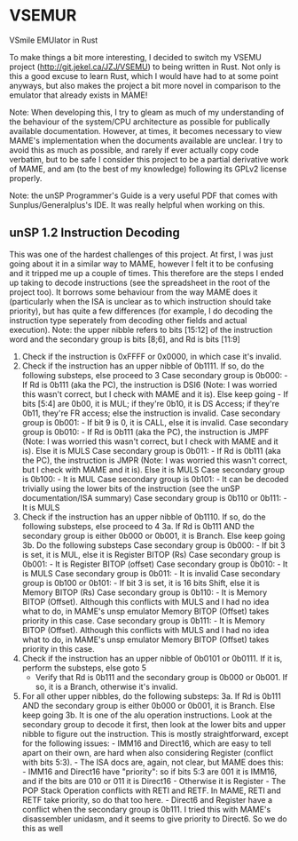 # VSEMUR

VSmile EMUlator in Rust

To make things a bit more interesting, I decided to switch my VSEMU project (http://git.jekel.ca/JZJ/VSEMU) to being written in Rust. Not only is this a good excuse to learn Rust, which I would have had to at some point anyways, but also makes the project a bit more novel in comparison to the emulator that already exists in MAME!

Note: When developing this, I try to gleam as much of my understanding of the behaviour of the system/CPU architecture as possible for publically available documentation. However, at times, it becomes
necessary to view MAME's implementation when the documents available are unclear. I try to avoid this as much as possible, and rarely if ever actually copy code verbatim, but to be safe I consider this project to be a partial derivative work of MAME, and am (to the best of my knowledge) following its GPLv2 license properly.

Note: the unSP Programmer's Guide is a very useful PDF that comes with Sunplus/Generalplus's IDE. It was really helpful when working on this.

## unSP 1.2 Instruction Decoding

This was one of the hardest challenges of this project. At first, I was just going about it in a similar way to MAME, however I felt it to be confusing and it tripped me up a couple of times.
This therefore are the steps I ended up taking to decode instructions (see the spreadsheet in the root of the project too). It borrows some behaviour from the way MAME does it (particularly when the ISA is unclear as to which instruction should take priority), but has quite a few differences (for example, I do decoding the instruction type seperately from decoding other fields and actual execution).
Note: the upper nibble refers to bits [15:12] of the instruction word and the secondary group is bits [8;6], and Rd is bits [11:9]

1. Check if the instruction is 0xFFFF or 0x0000, in which case it's invalid.
2. Check if the instruction has an upper nibble of 0b1111. If so, do the following substeps, else proceed to 3
    Case secondary group is 0b000:
        - If Rd is 0b111 (aka the PC), the instruction is DSI6 (Note: I was worried this wasn't correct, but I check with MAME and it is). Else keep going
        - If bits [5:4] are 0b00, it is MUL; if they're 0b10, it is DS Access; if they're 0b11, they're FR access; else the instruction is invalid.
    Case secondary group is 0b001:
        - If bit 9 is 0, it is CALL, else it is invalid.
    Case secondary group is 0b010:
        - If Rd is 0b111 (aka the PC), the instruction is JMPF (Note: I was worried this wasn't correct, but I check with MAME and it is). Else it is MULS
    Case secondary group is 0b011:
        - If Rd is 0b111 (aka the PC), the instruction is JMPR (Note: I was worried this wasn't correct, but I check with MAME and it is). Else it is MULS
    Case secondary group is 0b100:
        - It is MUL
    Case secondary group is 0b101:
        - It can be decoded trivially using the lower bits of the instruction (see the unSP documentation/ISA summary)
    Case secondary group is 0b110 or 0b111:
        - It is MULS
3. Check if the instruction has an upper nibble of 0b1110. If so, do the following substeps, else proceed to 4
    3a. If Rd is 0b111 AND the secondary group is either 0b000 or 0b001, it is Branch. Else keep going
    3b. Do the following substeps
        Case secondary group is 0b000:
            - If bit 3 is set, it is MUL, else it is Register BITOP (Rs)
        Case secondary group is 0b001:
            - It is Register BITOP (offset)
        Case secondary group is 0b010:
            - It is MULS
        Case secondary group is 0b011:
            - It is invalid
        Case secondary group is 0b100 or 0b101:
            - If bit 3 is set, it is 16 bits Shift, else it is Memory BITOP (Rs)
        Case secondary group is 0b110:
            - It is Memory BITOP (Offset). Although this conflicts with MULS and I had no idea what to do, in MAME's unsp emulator Memory BITOP (Offset) takes priority in this case.
        Case secondary group is 0b111:
            - It is Memory BITOP (Offset). Although this conflicts with MULS and I had no idea what to do, in MAME's unsp emulator Memory BITOP (Offset) takes priority in this case.
4. Check if the instruction has an upper nibble of 0b0101 or 0b0111. If it is, perform the substeps, else goto 5
    - Verify that Rd is 0b111 and the secondary group is 0b000 or 0b001. If so, it is a Branch, otherwise it's invalid.
5. For all other upper nibbles, do the following substeps:
    3a. If Rd is 0b111 AND the secondary group is either 0b000 or 0b001, it is Branch. Else keep going
    3b. It is one of the alu operation instructions. Look at the secondary group to decode it first, then look at the lower bits and upper nibble to figure out the instruction.
        This is mostly straightforward, except for the following issues:
        - IMM16 and Direct16, which are easy to tell apart on their own, are hard when also considering Register (conflict with bits 5:3).
            - The ISA docs are, again, not clear, but MAME does this:
            - IMM16 and Direct16 have "priority": so if bits 5:3 are 001 it is IMM16, and if the bits are 010 or 011 it is Direct16
            - Otherwise it is Register
        - The POP Stack Operation conflicts with RETI and RETF. In MAME, RETI and RETF take priority, so do that too here.
        - Direct6 and Register have a conflict when the secondary group is 0b111. I tried this with MAME's disassembler unidasm, and it seems to give priority to Direct6. So we do this as well
